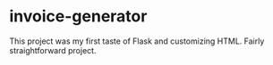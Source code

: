 # invoice-generator
This project was my first taste of Flask and customizing HTML. Fairly straightforward project. 
